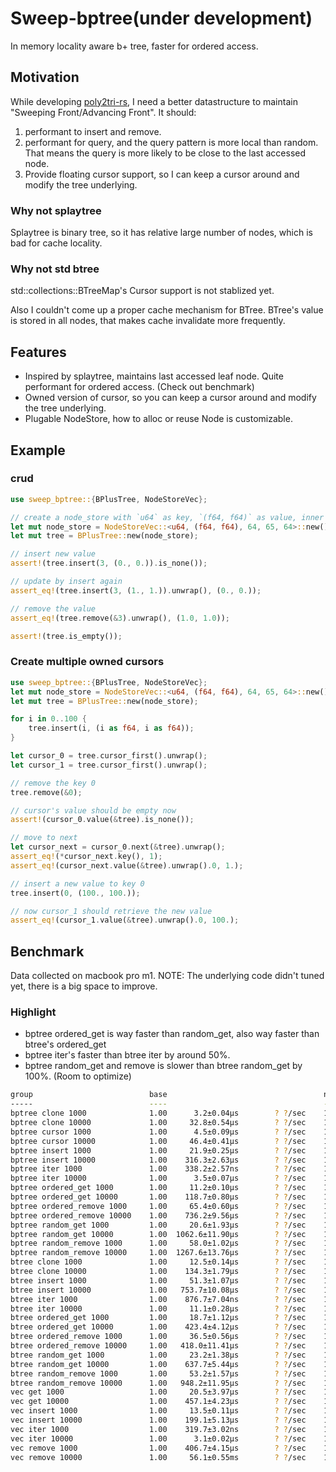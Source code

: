 # Sweep-bptree(under development)

In memory locality aware b+ tree, faster for ordered access.

## Motivation

While developing [poly2tri-rs](https://github.com/shuoli84/poly2tri-rs), I need a better datastructure to maintain "Sweeping Front/Advancing Front". It should:

1. performant to insert and remove.
2. performant for query, and the query pattern is more local than random. That means the query is more likely to be close to the last accessed node.
3. Provide floating cursor support, so I can keep a cursor around and modify the tree underlying.

### Why not splaytree

Splaytree is binary tree, so it has relative large number of nodes, which is bad for cache locality.

### Why not std btree

std::collections::BTreeMap's Cursor support is not stablized yet.

Also I couldn't come up a proper cache mechanism for BTree. BTree's value is stored in all nodes, that makes cache invalidate more frequently.

## Features

* Inspired by splaytree, maintains last accessed leaf node. Quite performant for ordered access. (Check out benchmark)
* Owned version of cursor, so you can keep a cursor around and modify the tree underlying.
* Plugable NodeStore, how to alloc or reuse Node is customizable.

## Example

### crud

```rust
use sweep_bptree::{BPlusTree, NodeStoreVec};

// create a node_store with `u64` as key, `(f64, f64)` as value, inner node size 64, child size 65, leaf node size 64
let mut node_store = NodeStoreVec::<u64, (f64, f64), 64, 65, 64>::new();
let mut tree = BPlusTree::new(node_store);

// insert new value
assert!(tree.insert(3, (0., 0.)).is_none());

// update by insert again
assert_eq!(tree.insert(3, (1., 1.)).unwrap(), (0., 0.));

// remove the value
assert_eq!(tree.remove(&3).unwrap(), (1.0, 1.0));

assert!(tree.is_empty());
```

### Create multiple owned cursors

``` rust
use sweep_bptree::{BPlusTree, NodeStoreVec};
let mut node_store = NodeStoreVec::<u64, (f64, f64), 64, 65, 64>::new();
let mut tree = BPlusTree::new(node_store);

for i in 0..100 {
    tree.insert(i, (i as f64, i as f64));
}

let cursor_0 = tree.cursor_first().unwrap();
let cursor_1 = tree.cursor_first().unwrap();

// remove the key 0
tree.remove(&0);

// cursor's value should be empty now
assert!(cursor_0.value(&tree).is_none());

// move to next
let cursor_next = cursor_0.next(&tree).unwrap();
assert_eq!(*cursor_next.key(), 1);
assert_eq!(cursor_next.value(&tree).unwrap().0, 1.);

// insert a new value to key 0
tree.insert(0, (100., 100.));

// now cursor_1 should retrieve the new value
assert_eq!(cursor_1.value(&tree).unwrap().0, 100.);
```

## Benchmark

Data collected on macbook pro m1.
NOTE: The underlying code didn't tuned yet, there is a big space to improve.

### Highlight

* bptree ordered_get is way faster than random_get, also way faster than btree's ordered_get
* bptree iter's faster than btree iter by around 50%.
* bptree random_get and remove is slower than btree random_get by 100%. (Room to optimize)

```bash
group                          base                                   new
-----                          ----                                   ---
bptree clone 1000              1.00      3.2±0.04µs        ? ?/sec    1.00      3.2±0.04µs        ? ?/sec
bptree clone 10000             1.00     32.8±0.54µs        ? ?/sec    1.00     32.8±0.54µs        ? ?/sec
bptree cursor 1000             1.00      4.5±0.09µs        ? ?/sec    1.00      4.5±0.09µs        ? ?/sec
bptree cursor 10000            1.00     46.4±0.41µs        ? ?/sec    1.00     46.4±0.41µs        ? ?/sec
bptree insert 1000             1.00     21.9±0.25µs        ? ?/sec    1.00     21.9±0.25µs        ? ?/sec
bptree insert 10000            1.00    316.3±2.63µs        ? ?/sec    1.00    316.3±2.63µs        ? ?/sec
bptree iter 1000               1.00    338.2±2.57ns        ? ?/sec    1.00    338.2±2.57ns        ? ?/sec
bptree iter 10000              1.00      3.5±0.07µs        ? ?/sec    1.00      3.5±0.07µs        ? ?/sec
bptree ordered_get 1000        1.00     11.2±0.10µs        ? ?/sec    1.00     11.2±0.10µs        ? ?/sec
bptree ordered_get 10000       1.00    118.7±0.80µs        ? ?/sec    1.00    118.7±0.80µs        ? ?/sec
bptree ordered_remove 1000     1.00     65.4±0.60µs        ? ?/sec    1.00     65.4±0.60µs        ? ?/sec
bptree ordered_remove 10000    1.00    736.2±9.56µs        ? ?/sec    1.00    736.2±9.56µs        ? ?/sec
bptree random_get 1000         1.00     20.6±1.93µs        ? ?/sec    1.00     20.6±1.93µs        ? ?/sec
bptree random_get 10000        1.00  1062.6±11.90µs        ? ?/sec    1.00  1062.6±11.90µs        ? ?/sec
bptree random_remove 1000      1.00     58.0±1.02µs        ? ?/sec    1.00     58.0±1.02µs        ? ?/sec
bptree random_remove 10000     1.00  1267.6±13.76µs        ? ?/sec    1.00  1267.6±13.76µs        ? ?/sec
btree clone 1000               1.00     12.5±0.14µs        ? ?/sec    1.00     12.5±0.14µs        ? ?/sec
btree clone 10000              1.00    134.3±1.79µs        ? ?/sec    1.00    134.3±1.79µs        ? ?/sec
btree insert 1000              1.00     51.3±1.07µs        ? ?/sec    1.00     51.3±1.07µs        ? ?/sec
btree insert 10000             1.00   753.7±10.08µs        ? ?/sec    1.00   753.7±10.08µs        ? ?/sec
btree iter 1000                1.00    876.7±7.04ns        ? ?/sec    1.00    876.7±7.04ns        ? ?/sec
btree iter 10000               1.00     11.1±0.28µs        ? ?/sec    1.00     11.1±0.28µs        ? ?/sec
btree ordered_get 1000         1.00     18.7±1.12µs        ? ?/sec    1.00     18.7±1.12µs        ? ?/sec
btree ordered_get 10000        1.00    423.4±4.12µs        ? ?/sec    1.00    423.4±4.12µs        ? ?/sec
btree ordered_remove 1000      1.00     36.5±0.56µs        ? ?/sec    1.00     36.5±0.56µs        ? ?/sec
btree ordered_remove 10000     1.00   418.0±11.41µs        ? ?/sec    1.00   418.0±11.41µs        ? ?/sec
btree random_get 1000          1.00     23.2±1.38µs        ? ?/sec    1.00     23.2±1.38µs        ? ?/sec
btree random_get 10000         1.00    637.7±5.44µs        ? ?/sec    1.00    637.7±5.44µs        ? ?/sec
btree random_remove 1000       1.00     53.2±1.57µs        ? ?/sec    1.00     53.2±1.57µs        ? ?/sec
btree random_remove 10000      1.00   948.2±11.95µs        ? ?/sec    1.00   948.2±11.95µs        ? ?/sec
vec get 1000                   1.00     20.5±3.97µs        ? ?/sec    1.00     20.5±3.97µs        ? ?/sec
vec get 10000                  1.00    457.1±4.23µs        ? ?/sec    1.00    457.1±4.23µs        ? ?/sec
vec insert 1000                1.00     13.5±0.11µs        ? ?/sec    1.00     13.5±0.11µs        ? ?/sec
vec insert 10000               1.00    199.1±5.13µs        ? ?/sec    1.00    199.1±5.13µs        ? ?/sec
vec iter 1000                  1.00    319.7±3.02ns        ? ?/sec    1.00    319.7±3.02ns        ? ?/sec
vec iter 10000                 1.00      3.1±0.02µs        ? ?/sec    1.00      3.1±0.02µs        ? ?/sec
vec remove 1000                1.00    406.7±4.15µs        ? ?/sec    1.00    406.7±4.15µs        ? ?/sec
vec remove 10000               1.00     56.1±0.55ms        ? ?/sec    1.00     56.1±0.55ms        ? ?/sec
```

